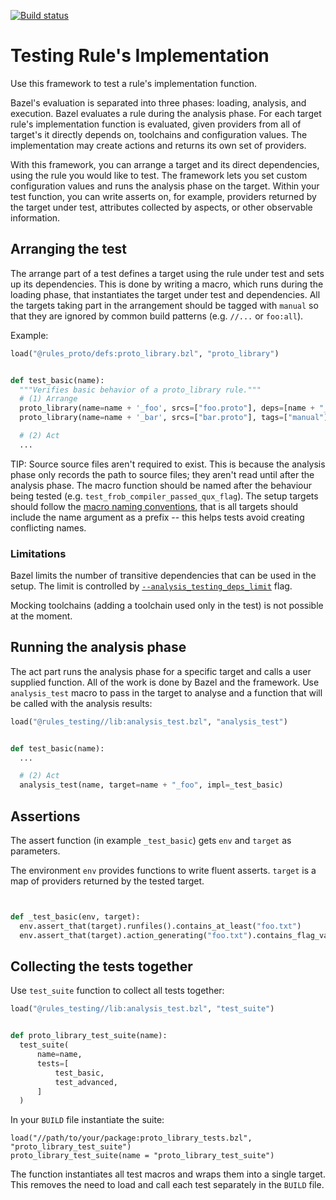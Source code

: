 [![Build
status](https://badge.buildkite.com/a82ebafd30ad56e0596dcd3a3a19f36985d064f7f7fb89e21e.svg?branch=master)](https://buildkite.com/bazel/rules-testing)

# Testing Rule's Implementation

Use this framework to test a rule's implementation function.

Bazel's evaluation is separated into three phases: loading, analysis, and
execution. Bazel evaluates a rule during the analysis phase. For each target
rule's implementation function is evaluated, given providers from all of
target's it directly depends on, toolchains and configuration values. The
implementation may create actions and returns its own set of providers.

With this framework, you can arrange a target and its direct dependencies, using
the rule you would like to test. The framework lets you set custom configuration
values and runs the analysis phase on the target. Within your test function, you
can write asserts on, for example, providers returned by the target under test,
attributes collected by aspects, or other observable information.

## Arranging the test

The arrange part of a test defines a target using the rule under test and sets
up its dependencies. This is done by writing a macro, which runs during the
loading phase, that instantiates the target under test and dependencies. All the
targets taking part in the arrangement should be tagged with `manual` so that
they are ignored by common build patterns (e.g. `//...` or `foo:all`).

Example:

```python
load("@rules_proto/defs:proto_library.bzl", "proto_library")


def test_basic(name):
  """Verifies basic behavior of a proto_library rule."""
  # (1) Arrange
  proto_library(name=name + '_foo', srcs=["foo.proto"], deps=[name + "_bar"], tags=["manual"])
  proto_library(name=name + '_bar', srcs=["bar.proto"], tags=["manual"])

  # (2) Act
  ...
```

TIP: Source source files aren't required to exist. This is because the analysis
phase only records the path to source files; they aren't read until after the
analysis phase. The macro function should be named after the behaviour being
tested (e.g. `test_frob_compiler_passed_qux_flag`). The setup targets should
follow the
[macro naming conventions](https://bazel.build/rules/macros#conventions), that
is all targets should include the name argument as a prefix -- this helps tests
avoid creating conflicting names.

<!-- TODO(ilist): Mocking implicit dependencies -->

### Limitations

Bazel limits the number of transitive dependencies that can be used in the
setup. The limit is controlled by
[`--analysis_testing_deps_limit`](https://bazel.build/reference/command-line-reference#flag--analysis_testing_deps_limit)
flag.

Mocking toolchains (adding a toolchain used only in the test) is not possible at
the moment.

## Running the analysis phase

The act part runs the analysis phase for a specific target and calls a user
supplied function. All of the work is done by Bazel and the framework. Use
`analysis_test` macro to pass in the target to analyse and a function that will
be called with the analysis results:

```python
load("@rules_testing//lib:analysis_test.bzl", "analysis_test")


def test_basic(name):
  ...

  # (2) Act
  analysis_test(name, target=name + "_foo", impl=_test_basic)
```

<!-- TODO(ilist): Setting configuration flags -->

## Assertions

The assert function (in example `_test_basic`) gets `env` and `target` as
parameters.

The environment `env` provides functions to write fluent asserts. `target` is a
map of providers returned by the tested target.

```python


def _test_basic(env, target):
  env.assert_that(target).runfiles().contains_at_least("foo.txt")
  env.assert_that(target).action_generating("foo.txt").contains_flag_values("--a")

```

<!-- TODO(ilist): ### Assertions on providers -->
<!-- TODO(ilist): ### Assertions on actions -->
<!-- TODO(ilist): ## testing aspects -->
## Collecting the tests together

Use `test_suite` function to collect all tests together:

```python
load("@rules_testing//lib:analysis_test.bzl", "test_suite")


def proto_library_test_suite(name):
  test_suite(
      name=name,
      tests=[
          test_basic,
          test_advanced,
      ]
  )
```

In your `BUILD` file instantiate the suite:

```
load("//path/to/your/package:proto_library_tests.bzl", "proto_library_test_suite")
proto_library_test_suite(name = "proto_library_test_suite")
```

The function instantiates all test macros and wraps them into a single target. This removes the need
to load and call each test separately in the `BUILD` file.
